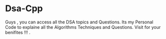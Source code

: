 # Dsa-Cpp
Guys , you can access all the DSA topics and Questions.
Its my Personal Code to explaine all the  Algorithms Techniques and Questions.
Visit for your benifites !!!
.
